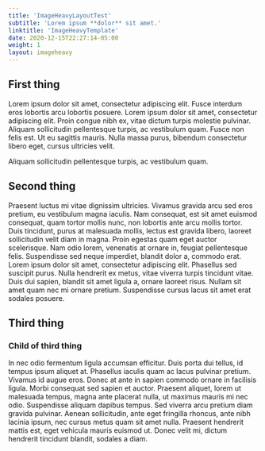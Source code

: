 ```yaml
---
title: 'ImageHeavyLayoutTest'
subtitle: 'Lorem ipsum **dolor** sit amet.'
linktitle: 'ImageHeavyTemplate'
date: 2020-12-15T22:27:14-05:00
weight: 1
layout: imageheavy
---
```


## First thing

Lorem ipsum dolor sit amet, consectetur adipiscing elit. Fusce interdum eros lobortis arcu lobortis posuere. Lorem ipsum dolor sit amet, consectetur adipiscing elit. Proin congue nibh ex, vitae dictum turpis molestie pulvinar. Aliquam sollicitudin pellentesque turpis, ac vestibulum quam. Fusce non felis est. Ut eu sagittis mauris. Nulla massa purus, bibendum consectetur libero eget, cursus ultricies velit.

Aliquam sollicitudin pellentesque turpis, ac vestibulum quam.

## Second thing

Praesent luctus mi vitae dignissim ultricies. Vivamus gravida arcu sed eros pretium, eu vestibulum magna iaculis. Nam consequat, est sit amet euismod consequat, quam tortor mollis nunc, non lobortis ante arcu mollis tortor. Duis tincidunt, purus at malesuada mollis, lectus est gravida libero, laoreet sollicitudin velit diam in magna. Proin egestas quam eget auctor scelerisque. Nam odio lorem, venenatis at ornare in, feugiat pellentesque felis. Suspendisse sed neque imperdiet, blandit dolor a, commodo erat. Lorem ipsum dolor sit amet, consectetur adipiscing elit. Phasellus sed suscipit purus. Nulla hendrerit ex metus, vitae viverra turpis tincidunt vitae. Duis dui sapien, blandit sit amet ligula a, ornare laoreet risus. Nullam sit amet quam nec mi ornare pretium. Suspendisse cursus lacus sit amet erat sodales posuere.

## Third thing

### Child of third thing

In nec odio fermentum ligula accumsan efficitur. Duis porta dui tellus, id tempus ipsum aliquet at. Phasellus iaculis quam ac lacus pulvinar pretium. Vivamus id augue eros. Donec at ante in sapien commodo ornare in facilisis ligula. Morbi consequat sed sapien et auctor. Praesent aliquet, lorem ut malesuada tempus, magna ante placerat nulla, ut maximus mauris mi nec odio. Suspendisse aliquam dapibus tempus. Sed viverra arcu pretium diam gravida pulvinar. Aenean sollicitudin, ante eget fringilla rhoncus, ante nibh lacinia ipsum, nec cursus metus quam sit amet nulla. Praesent hendrerit mattis est, eget vehicula mauris euismod ut. Donec velit mi, dictum hendrerit tincidunt blandit, sodales a diam.
